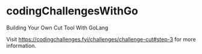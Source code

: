 # codingChallengesWithGo
 
 Building Your Own Cut Tool With GoLang

Visit https://codingchallenges.fyi/challenges/challenge-cut#step-3 for more information.

